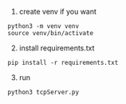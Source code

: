 
1. create venv if you want
```
python3 -m venv venv
source venv/bin/activate
```

2. install requirements.txt

```
pip install -r requirements.txt
```

3. run 

```
python3 tcpServer.py
```